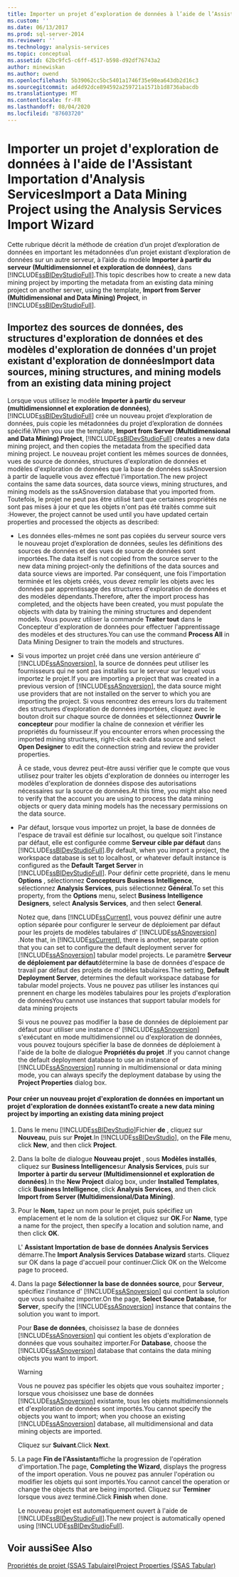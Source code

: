 ```yaml
---
title: Importer un projet d’exploration de données à l’aide de l’Assistant importation Analysis Services | Microsoft Docs
ms.custom: ''
ms.date: 06/13/2017
ms.prod: sql-server-2014
ms.reviewer: ''
ms.technology: analysis-services
ms.topic: conceptual
ms.assetid: 62bc9fc5-c6ff-4517-b598-d92df76743a2
author: minewiskan
ms.author: owend
ms.openlocfilehash: 5b39062cc5bc5401a1746f35e98ea643db2d16c3
ms.sourcegitcommit: ad4d92dce894592a259721a1571b1d8736abacdb
ms.translationtype: MT
ms.contentlocale: fr-FR
ms.lasthandoff: 08/04/2020
ms.locfileid: "87603720"
---
```

# <a name="import-a-data-mining-project-using-the-analysis-services-import-wizard"></a><span data-ttu-id="f13b2-102">Importer un projet d'exploration de données à l'aide de l'Assistant Importation d'Analysis Services</span><span class="sxs-lookup"><span data-stu-id="f13b2-102">Import a Data Mining Project using the Analysis Services Import Wizard</span></span>
  <span data-ttu-id="f13b2-103">Cette rubrique décrit la méthode de création d’un projet d’exploration de données en important les métadonnées d’un projet existant d’exploration de données sur un autre serveur, à l’aide du modèle **Importer à partir du serveur (Multidimensionnel et exploration de données)**, dans [!INCLUDE[ssBIDevStudioFull](../../includes/ssbidevstudiofull-md.md)].</span><span class="sxs-lookup"><span data-stu-id="f13b2-103">This topic describes how to create a new data mining project by importing the metadata from an existing data mining project on another server, using the template, **Import from Server (Multidimensional and Data Mining) Project**, in [!INCLUDE[ssBIDevStudioFull](../../includes/ssbidevstudiofull-md.md)].</span></span>  
  
## <a name="import-data-sources-mining-structures-and-mining-models-from-an-existing-data-mining-project"></a><span data-ttu-id="f13b2-104">Importez des sources de données, des structures d'exploration de données et des modèles d'exploration de données d'un projet existant d'exploration de données</span><span class="sxs-lookup"><span data-stu-id="f13b2-104">Import data sources, mining structures, and mining models from an existing data mining project</span></span>  
 <span data-ttu-id="f13b2-105">Lorsque vous utilisez le modèle **Importer à partir du serveur (multidimensionnel et exploration de données)**, [!INCLUDE[ssBIDevStudioFull](../../includes/ssbidevstudiofull-md.md)] crée un nouveau projet d’exploration de données, puis copie les métadonnées du projet d’exploration de données spécifié.</span><span class="sxs-lookup"><span data-stu-id="f13b2-105">When you use the template, **Import from Server (Multidimensional and Data Mining) Project**, [!INCLUDE[ssBIDevStudioFull](../../includes/ssbidevstudiofull-md.md)] creates a new data mining project, and then copies the metadata from the specified data mining project.</span></span> <span data-ttu-id="f13b2-106">Le nouveau projet contient les mêmes sources de données, vues de source de données, structures d'exploration de données et modèles d'exploration de données que la base de données ssASnoversion à partir de laquelle vous avez effectué l'importation.</span><span class="sxs-lookup"><span data-stu-id="f13b2-106">The new project contains the same data sources, data source views, mining structures, and mining models as the ssASnoversion database that you imported from.</span></span> <span data-ttu-id="f13b2-107">Toutefois, le projet ne peut pas être utilisé tant que certaines propriétés ne sont pas mises à jour et que les objets n'ont pas été traités comme suit :</span><span class="sxs-lookup"><span data-stu-id="f13b2-107">However, the project cannot be used until you have updated certain properties and processed the objects as described:</span></span>  
  
-   <span data-ttu-id="f13b2-108">Les données elles-mêmes ne sont pas copiées du serveur source vers le nouveau projet d’exploration de données, seules les définitions des sources de données et des vues de source de données sont importées.</span><span class="sxs-lookup"><span data-stu-id="f13b2-108">The data itself is not copied from the source server to the new data mining project-only the definitions of the data sources and data source views are imported.</span></span> <span data-ttu-id="f13b2-109">Par conséquent, une fois l'importation terminée et les objets créés, vous devez remplir les objets avec les données par apprentissage des structures d'exploration de données et des modèles dépendants.</span><span class="sxs-lookup"><span data-stu-id="f13b2-109">Therefore, after the import process has completed, and the objects have been created, you must populate the objects with data by training the mining structures and dependent models.</span></span> <span data-ttu-id="f13b2-110">Vous pouvez utiliser la commande **Traiter tout** dans le Concepteur d'exploration de données pour effectuer l'apprentissage des modèles et des structures.</span><span class="sxs-lookup"><span data-stu-id="f13b2-110">You can use the command **Process All** in Data Mining Designer to train the models and structures.</span></span>  
  
-   <span data-ttu-id="f13b2-111">Si vous importez un projet créé dans une version antérieure d' [!INCLUDE[ssASnoversion](../../includes/ssasnoversion-md.md)], la source de données peut utiliser les fournisseurs qui ne sont pas installés sur le serveur sur lequel vous importez le projet.</span><span class="sxs-lookup"><span data-stu-id="f13b2-111">If you are importing a project that was created in a previous version of [!INCLUDE[ssASnoversion](../../includes/ssasnoversion-md.md)], the data source might use providers that are not installed on the server to which you are importing the project.</span></span> <span data-ttu-id="f13b2-112">Si vous rencontrez des erreurs lors du traitement des structures d’exploration de données importées, cliquez avec le bouton droit sur chaque source de données et sélectionnez **Ouvrir le concepteur** pour modifier la chaîne de connexion et vérifier les propriétés du fournisseur.</span><span class="sxs-lookup"><span data-stu-id="f13b2-112">If you encounter errors when processing the imported mining structures, right-click each data source and select **Open Designer** to edit the connection string and review the provider properties.</span></span>  
  
     <span data-ttu-id="f13b2-113">À ce stade, vous devrez peut-être aussi vérifier que le compte que vous utilisez pour traiter les objets d'exploration de données ou interroger les modèles d'exploration de données dispose des autorisations nécessaires sur la source de données.</span><span class="sxs-lookup"><span data-stu-id="f13b2-113">At this time, you might also need to verify that the account you are using to process the data mining objects or query data mining models has the necessary permissions on the data source.</span></span>  
  
-   <span data-ttu-id="f13b2-114">Par défaut, lorsque vous importez un projet, la base de données de l'espace de travail est définie sur localhost, ou quelque soit l'instance par défaut, elle est configurée comme **Serveur cible par défaut** dans [!INCLUDE[ssBIDevStudioFull](../../includes/ssbidevstudiofull-md.md)].</span><span class="sxs-lookup"><span data-stu-id="f13b2-114">By default, when you import a project, the workspace database is set to localhost, or whatever default instance is configured as the **Default Target Server** in [!INCLUDE[ssBIDevStudioFull](../../includes/ssbidevstudiofull-md.md)].</span></span> <span data-ttu-id="f13b2-115">Pour définir cette propriété, dans le menu **Options** , sélectionnez **Concepteurs Business Intelligence**, sélectionnez **Analysis Services**, puis sélectionnez **Général**.</span><span class="sxs-lookup"><span data-stu-id="f13b2-115">To set this property, from the **Options** menu, select **Business Intelligence Designers**, select **Analysis Services**, and then select **General**.</span></span>  
  
     <span data-ttu-id="f13b2-116">Notez que, dans [!INCLUDE[ssCurrent](../../includes/sscurrent-md.md)], vous pouvez définir une autre option séparée pour configurer le serveur de déploiement par défaut pour les projets de modèles tabulaires d' [!INCLUDE[ssASnoversion](../../includes/ssasnoversion-md.md)] .</span><span class="sxs-lookup"><span data-stu-id="f13b2-116">Note that, in [!INCLUDE[ssCurrent](../../includes/sscurrent-md.md)], there is another, separate option that you can set to configure the default deployment server for [!INCLUDE[ssASnoversion](../../includes/ssasnoversion-md.md)] tabular model projects.</span></span> <span data-ttu-id="f13b2-117">Le paramètre **Serveur de déploiement par défaut**détermine la base de données d'espace de travail par défaut des projets de modèles tabulaires.</span><span class="sxs-lookup"><span data-stu-id="f13b2-117">The setting, **Default Deployment Server**, determines the default workspace database for tabular model projects.</span></span> <span data-ttu-id="f13b2-118">Vous ne pouvez pas utiliser les instances qui prennent en charge les modèles tabulaires pour les projets d'exploration de données</span><span class="sxs-lookup"><span data-stu-id="f13b2-118">You cannot use instances that support tabular models for data mining projects</span></span>  
  
     <span data-ttu-id="f13b2-119">Si vous ne pouvez pas modifier la base de données de déploiement par défaut pour utiliser une instance d' [!INCLUDE[ssASnoversion](../../includes/ssasnoversion-md.md)] s'exécutant en mode multidimensionnel ou d'exploration de données, vous pouvez toujours spécifier la base de données de déploiement à l'aide de la boîte de dialogue **Propriétés du projet** .</span><span class="sxs-lookup"><span data-stu-id="f13b2-119">If you cannot change the default deployment database to use an instance of [!INCLUDE[ssASnoversion](../../includes/ssasnoversion-md.md)] running in multidimensional or data mining mode, you can always specify the deployment database by using the **Project Properties** dialog box.</span></span>  
  
#### <a name="to-create-a-new-data-mining-project-by-importing-an-existing-data-mining-project"></a><span data-ttu-id="f13b2-120">Pour créer un nouveau projet d'exploration de données en important un projet d'exploration de données existant</span><span class="sxs-lookup"><span data-stu-id="f13b2-120">To create a new data mining project by importing an existing data mining project</span></span>  
  
1.  <span data-ttu-id="f13b2-121">Dans le menu [!INCLUDE[ssBIDevStudio](../../includes/ssbidevstudio-md.md)]Fichier **de** , cliquez sur **Nouveau**, puis sur **Projet**.</span><span class="sxs-lookup"><span data-stu-id="f13b2-121">In [!INCLUDE[ssBIDevStudio](../../includes/ssbidevstudio-md.md)], on the **File** menu, click **New**, and then click **Project**.</span></span>  
  
2.  <span data-ttu-id="f13b2-122">Dans la boîte de dialogue **Nouveau projet** , sous **Modèles installés**, cliquez sur **Business Intelligence**sur **Analysis Services**, puis sur **Importer à partir du serveur (Multidimensionnel et exploration de données)**.</span><span class="sxs-lookup"><span data-stu-id="f13b2-122">In the **New Project** dialog box, under **Installed Templates**, click **Business Intelligence**, click **Analysis Services**, and then click **Import from Server (Multidimensional/Data Mining)**.</span></span>  
  
3.  <span data-ttu-id="f13b2-123">Pour le **Nom**, tapez un nom pour le projet, puis spécifiez un emplacement et le nom de la solution et cliquez sur **OK**.</span><span class="sxs-lookup"><span data-stu-id="f13b2-123">For **Name**, type a name for the project, then specify a location and solution name, and then click **OK**.</span></span>  
  
     <span data-ttu-id="f13b2-124">L' **Assistant Importation de base de données Analysis Services** démarre.</span><span class="sxs-lookup"><span data-stu-id="f13b2-124">The **Import Analysis Services Database wizard** starts.</span></span> <span data-ttu-id="f13b2-125">Cliquez sur OK dans la page d'accueil pour continuer.</span><span class="sxs-lookup"><span data-stu-id="f13b2-125">Click OK on the Welcome page to proceed.</span></span>  
  
4.  <span data-ttu-id="f13b2-126">Dans la page **Sélectionner la base de données source**, pour **Serveur**, spécifiez l'instance d' [!INCLUDE[ssASnoversion](../../includes/ssasnoversion-md.md)] qui contient la solution que vous souhaitez importer.</span><span class="sxs-lookup"><span data-stu-id="f13b2-126">On the page, **Select Source Database**, for **Server**, specify the [!INCLUDE[ssASnoversion](../../includes/ssasnoversion-md.md)] instance that contains the solution you want to import.</span></span>  
  
     <span data-ttu-id="f13b2-127">Pour **Base de données**, choisissez la base de données [!INCLUDE[ssASnoversion](../../includes/ssasnoversion-md.md)] qui contient les objets d'exploration de données que vous souhaitez importer.</span><span class="sxs-lookup"><span data-stu-id="f13b2-127">For **Database**, choose the [!INCLUDE[ssASnoversion](../../includes/ssasnoversion-md.md)] database that contains the data mining objects you want to import.</span></span>  
  
    > [!WARNING]  
    >  <span data-ttu-id="f13b2-128">Vous ne pouvez pas spécifier les objets que vous souhaitez importer ; lorsque vous choisissez une base de données [!INCLUDE[ssASnoversion](../../includes/ssasnoversion-md.md)] existante, tous les objets multidimensionnels et d'exploration de données sont importés.</span><span class="sxs-lookup"><span data-stu-id="f13b2-128">You cannot specify the objects you want to import; when you choose an existing [!INCLUDE[ssASnoversion](../../includes/ssasnoversion-md.md)] database, all multidimensional and data mining objects are imported.</span></span>  
  
     <span data-ttu-id="f13b2-129">Cliquez sur **Suivant**.</span><span class="sxs-lookup"><span data-stu-id="f13b2-129">Click **Next**.</span></span>  
  
5.  <span data-ttu-id="f13b2-130">La page **Fin de l'Assistant**affiche la progression de l'opération d'importation.</span><span class="sxs-lookup"><span data-stu-id="f13b2-130">The page, **Completing the Wizard**, displays the progress of the import operation.</span></span> <span data-ttu-id="f13b2-131">Vous ne pouvez pas annuler l'opération ou modifier les objets qui sont importés.</span><span class="sxs-lookup"><span data-stu-id="f13b2-131">You cannot cancel the operation or change the objects that are being imported.</span></span> <span data-ttu-id="f13b2-132">Cliquez sur **Terminer** lorsque vous avez terminé.</span><span class="sxs-lookup"><span data-stu-id="f13b2-132">Click **Finish** when done.</span></span>  
  
     <span data-ttu-id="f13b2-133">Le nouveau projet est automatiquement ouvert à l'aide de [!INCLUDE[ssBIDevStudioFull](../../includes/ssbidevstudiofull-md.md)].</span><span class="sxs-lookup"><span data-stu-id="f13b2-133">The new project is automatically opened using [!INCLUDE[ssBIDevStudioFull](../../includes/ssbidevstudiofull-md.md)].</span></span>  
  
## <a name="see-also"></a><span data-ttu-id="f13b2-134">Voir aussi</span><span class="sxs-lookup"><span data-stu-id="f13b2-134">See Also</span></span>  
 [<span data-ttu-id="f13b2-135">Propriétés de projet &#40;SSAS Tabulaire&#41;</span><span class="sxs-lookup"><span data-stu-id="f13b2-135">Project Properties &#40;SSAS Tabular&#41;</span></span>](../tabular-models/properties-ssas-tabular.md)  
  
  
